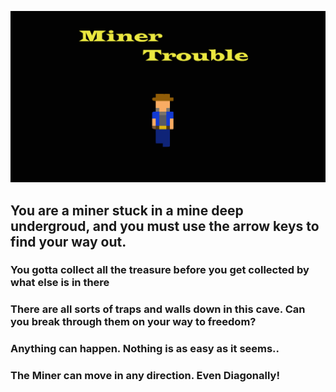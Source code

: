 ![Title Logo](https://github.com/Xquiset/Xquiset.github.io/blob/master/Assets/Images/Miner%20Trouble.png)
## You are a miner stuck in a mine deep undergroud, and you must use the arrow keys to find your way out.
### You gotta collect all the treasure before you get collected by what else is in there
### There are all sorts of traps and walls down in this cave.  Can you break through them on your way to freedom?
### Anything can happen. Nothing is as easy as it seems..
### The Miner can move in any direction. Even Diagonally!
